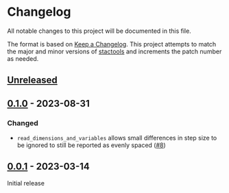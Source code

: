 # Changelog

All notable changes to this project will be documented in this file.

The format is based on [Keep a Changelog](https://keepachangelog.com/en/1.0.0/).
This project attempts to match the major and minor versions of
[stactools](https://github.com/stac-utils/stactools) and increments the patch
number as needed.

## [Unreleased]

## [0.1.0] - 2023-08-31

### Changed

- `read_dimensions_and_variables` allows small differences in step size to be
  ignored to still be reported as evenly spaced
  ([#8](https://github.com/stactools-packages/datacube/pull/8))

## [0.0.1] - 2023-03-14

Initial release

[Unreleased]: <https://github.com/stactools-packages/datacube/compare/v0.1.0..main>
[0.1.0]: <https://github.com/stactools-packages/datacube/compare/v0.0.1..v0.1.0>
[0.0.1]: <https://github.com/stactools-packages/datacube/tree/v0.0.1/>

